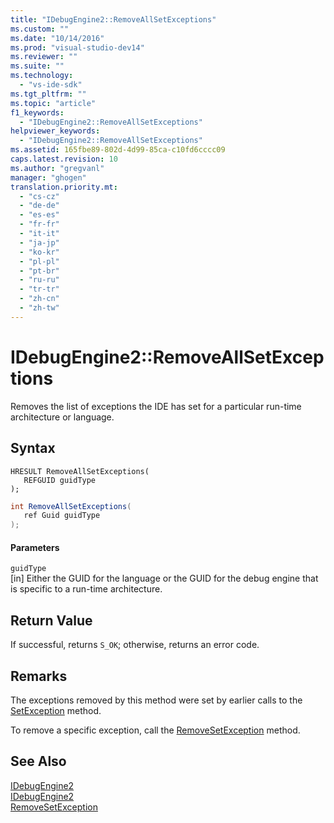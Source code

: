 ```yaml
---
title: "IDebugEngine2::RemoveAllSetExceptions"
ms.custom: ""
ms.date: "10/14/2016"
ms.prod: "visual-studio-dev14"
ms.reviewer: ""
ms.suite: ""
ms.technology: 
  - "vs-ide-sdk"
ms.tgt_pltfrm: ""
ms.topic: "article"
f1_keywords: 
  - "IDebugEngine2::RemoveAllSetExceptions"
helpviewer_keywords: 
  - "IDebugEngine2::RemoveAllSetExceptions"
ms.assetid: 165fbe89-802d-4d99-85ca-c10fd6cccc09
caps.latest.revision: 10
ms.author: "gregvanl"
manager: "ghogen"
translation.priority.mt: 
  - "cs-cz"
  - "de-de"
  - "es-es"
  - "fr-fr"
  - "it-it"
  - "ja-jp"
  - "ko-kr"
  - "pl-pl"
  - "pt-br"
  - "ru-ru"
  - "tr-tr"
  - "zh-cn"
  - "zh-tw"
---
```

# IDebugEngine2::RemoveAllSetExceptions
Removes the list of exceptions the IDE has set for a particular run-time architecture or language.  
  
## Syntax  
  
```cpp#  
HRESULT RemoveAllSetExceptions(   
   REFGUID guidType  
);  
```  
  
```c#  
int RemoveAllSetExceptions(   
   ref Guid guidType  
);  
```  
  
#### Parameters  
 `guidType`  
 [in] Either the GUID for the language or the GUID for the debug engine that is specific to a run-time architecture.  
  
## Return Value  
 If successful, returns `S_OK`; otherwise, returns an error code.  
  
## Remarks  
 The exceptions removed by this method were set by earlier calls to the [SetException](../extensibility/idebugengine2--setexception.md) method.  
  
 To remove a specific exception, call the [RemoveSetException](../extensibility/idebugengine2--removesetexception.md) method.  
  
## See Also  
 [IDebugEngine2](../extensibility/idebugengine2.md)   
 [IDebugEngine2](../extensibility/idebugengine2.md)   
 [RemoveSetException](../extensibility/idebugengine2--removesetexception.md)